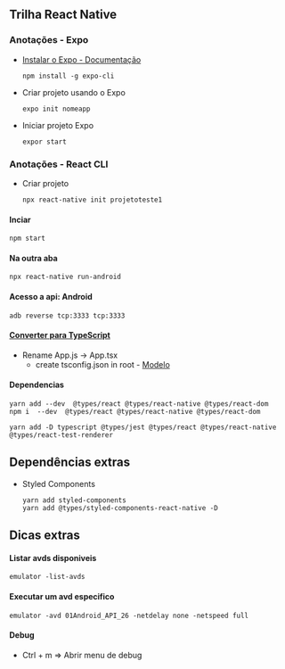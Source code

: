 ## Trilha React Native

### Anotações - Expo
- [Instalar o Expo - Documentação](https://docs.expo.dev/)
	```
	npm install -g expo-cli
	```
- Criar projeto usando o Expo
	```
	expo init nomeapp
	```
- Iniciar projeto Expo
	```
	expor start
	```

### Anotações - React CLI
- Criar projeto
	```
	npx react-native init projetoteste1
	```
	
#### Inciar
```
npm start
```
#### Na outra aba
```
npx react-native run-android
```
#### Acesso a api: Android
```
adb reverse tcp:3333 tcp:3333
```

#### [Converter para TypeScript](https://reactnative.dev/docs/typescript)
- Rename App.js -> App.tsx
	 - create tsconfig.json in root - [Modelo](https://github.com/expo/expo/blob/master/templates/expo-template-blank-typescript/tsconfig.json)

#### Dependencias
```
yarn add --dev  @types/react @types/react-native @types/react-dom
npm i  --dev  @types/react @types/react-native @types/react-dom
```
```
yarn add -D typescript @types/jest @types/react @types/react-native @types/react-test-renderer
```
## Dependências extras
- Styled Components
	```
	yarn add styled-components
	yarn add @types/styled-components-react-native -D
	```

## Dicas extras

#### Listar avds disponiveis
```
emulator -list-avds
```
#### Executar um avd especifico
```
emulator -avd 01Android_API_26 -netdelay none -netspeed full
```
#### Debug
 - Ctrl + m => Abrir menu de debug
